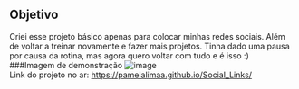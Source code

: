 ## Objetivo
Criei esse projeto básico apenas para colocar minhas redes sociais. Além de voltar a treinar novamente e fazer mais projetos. Tinha dado uma pausa por causa da rotina, mas agora quero voltar com tudo e é isso :)
###Imagem de demonstração
![image](https://user-images.githubusercontent.com/75628046/175978647-16044e23-78a3-4663-b9c3-627c88040bce.png)
<br>
Link do projeto no ar: https://pamelalimaa.github.io/Social_Links/
